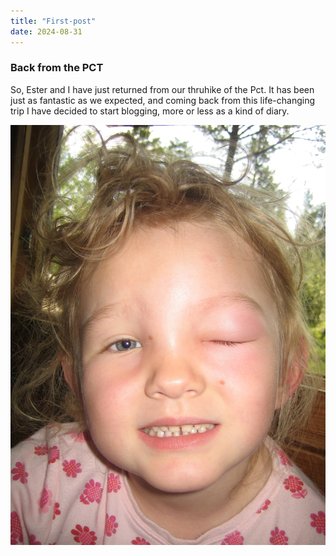 ```yaml
---
title: "First-post"
date: 2024-08-31
---
```


### Back from the PCT

So, Ester and I have just returned from our thruhike of the Pct. It has been just as fantastic as we expected, and coming back from this life-changing trip I have decided to start blogging, more or less as a kind of diary.

![Mygg](../docs/assets/images/Estermygg.jpg)
